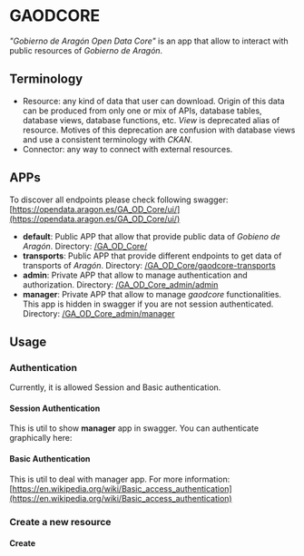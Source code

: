 # GAODCORE

_"Gobierno de Aragón Open Data Core"_ is an app that allow to interact with public resources of _Gobierno de Aragón_.

## Terminology

- Resource: any kind of data that user can download. Origin of this data can be produced from only one or mix of APIs,
  database tables, database views, database functions, etc. *View* is deprecated alias of resource. Motives of this
  deprecation are confusion with database views and use a consistent terminology with _CKAN_.
- Connector: any way to connect with external resources.

## APPs

To discover all endpoints please check following
swagger: [https://opendata.aragon.es/GA_OD_Core/ui/](https://opendata.aragon.es/GA_OD_Core/ui/)

- **default**: Public APP that allow that provide public data of _Gobieno de Aragón_.
  Directory: [/GA_OD_Core/](/GA_OD_Core/)
- **transports**: Public APP that provide different endpoints to get data of transports of _Aragón_.
  Directory: [/GA_OD_Core/gaodcore-transports](/GA_OD_Core/gaodcore-transports)
- **admin**: Private APP that allow to manage authentication and authorization. Directory:
  [/GA_OD_Core_admin/admin](/GA_OD_Core_admin/admin)
- **manager**: Private APP that allow to manage _gaodcore_ functionalities. This app is hidden in swagger if you are not
  session authenticated. Directory: [/GA_OD_Core_admin/manager](/GA_OD_Core_admin/manager)

## Usage

### Authentication
Currently, it is allowed Session and Basic authentication.

#### Session Authentication
This is util to show **manager** app in swagger. You can authenticate graphically here: []()

#### Basic Authentication
This is util to deal with manager app. For more information: [https://en.wikipedia.org/wiki/Basic_access_authentication](https://en.wikipedia.org/wiki/Basic_access_authentication)

### Create a new resource

#### Create